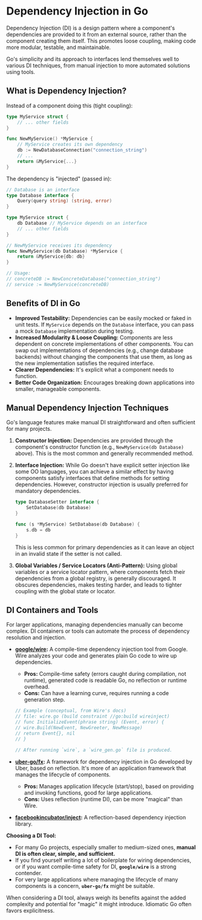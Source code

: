 # Dependency Injection in Go

Dependency Injection (DI) is a design pattern where a component's dependencies are provided to it from an external source, rather than the component creating them itself. This promotes loose coupling, making code more modular, testable, and maintainable.

Go's simplicity and its approach to interfaces lend themselves well to various DI techniques, from manual injection to more automated solutions using tools.

## What is Dependency Injection?

Instead of a component doing this (tight coupling):

```go
type MyService struct {
    // ... other fields
}

func NewMyService() *MyService {
    // MyService creates its own dependency
    db := NewDatabaseConnection("connection_string")
    // ...
    return &MyService{...}
}
```

The dependency is "injected" (passed in):

```go
// Database is an interface
type Database interface {
    Query(query string) (string, error)
}

type MyService struct {
    db Database // MyService depends on an interface
    // ... other fields
}

// NewMyService receives its dependency
func NewMyService(db Database) *MyService {
    return &MyService{db: db}
}

// Usage:
// concreteDB := NewConcreteDatabase("connection_string")
// service := NewMyService(concreteDB)
```

## Benefits of DI in Go

- **Improved Testability:** Dependencies can be easily mocked or faked in unit tests. If `MyService` depends on the `Database` interface, you can pass a mock `Database` implementation during testing.
- **Increased Modularity & Loose Coupling:** Components are less dependent on concrete implementations of other components. You can swap out implementations of dependencies (e.g., change database backends) without changing the components that use them, as long as the new implementation satisfies the required interface.
- **Clearer Dependencies:** It's explicit what a component needs to function.
- **Better Code Organization:** Encourages breaking down applications into smaller, manageable components.

## Manual Dependency Injection Techniques

Go's language features make manual DI straightforward and often sufficient for many projects.

1.  **Constructor Injection:**
    Dependencies are provided through the component's constructor function (e.g., `NewMyService(db Database)` above). This is the most common and generally recommended method.

2.  **Interface Injection:**
    While Go doesn't have explicit setter injection like some OO languages, you can achieve a similar effect by having components satisfy interfaces that define methods for setting dependencies. However, constructor injection is usually preferred for mandatory dependencies.

    ```go
    type DatabaseSetter interface {
        SetDatabase(db Database)
    }

    func (s *MyService) SetDatabase(db Database) {
        s.db = db
    }
    ```
    This is less common for primary dependencies as it can leave an object in an invalid state if the setter is not called.

3.  **Global Variables / Service Locators (Anti-Pattern):**
    Using global variables or a service locator pattern, where components fetch their dependencies from a global registry, is generally discouraged. It obscures dependencies, makes testing harder, and leads to tighter coupling with the global state or locator.

## DI Containers and Tools

For larger applications, managing dependencies manually can become complex. DI containers or tools can automate the process of dependency resolution and injection.

- **[google/wire](https://github.com/google/wire):**
    A compile-time dependency injection tool from Google. Wire analyzes your code and generates plain Go code to wire up dependencies.
    - **Pros:** Compile-time safety (errors caught during compilation, not runtime), generated code is readable Go, no reflection or runtime overhead.
    - **Cons:** Can have a learning curve, requires running a code generation step.

    ```go
    // Example (conceptual, from Wire's docs)
    // file: wire.go (build constraint //go:build wireinject)
    // func InitializeEvent(phrase string) (Event, error) {
    // wire.Build(NewEvent, NewGreeter, NewMessage)
    // return Event{}, nil
    // }

    // After running `wire`, a `wire_gen.go` file is produced.
    ```

- **[uber-go/fx](https://github.com/uber-go/fx):**
    A framework for dependency injection in Go developed by Uber, based on reflection. It's more of an application framework that manages the lifecycle of components.
    - **Pros:** Manages application lifecycle (start/stop), based on providing and invoking functions, good for large applications.
    - **Cons:** Uses reflection (runtime DI), can be more "magical" than Wire.

- **[facebookincubator/inject](https://github.com/facebookincubator/inject):**
    A reflection-based dependency injection library.

**Choosing a DI Tool:**
- For many Go projects, especially smaller to medium-sized ones, **manual DI is often clear, simple, and sufficient.**
- If you find yourself writing a lot of boilerplate for wiring dependencies, or if you want compile-time safety for DI, **`google/wire`** is a strong contender.
- For very large applications where managing the lifecycle of many components is a concern, **`uber-go/fx`** might be suitable.

When considering a DI tool, always weigh its benefits against the added complexity and potential for "magic" it might introduce. Idiomatic Go often favors explicitness.
